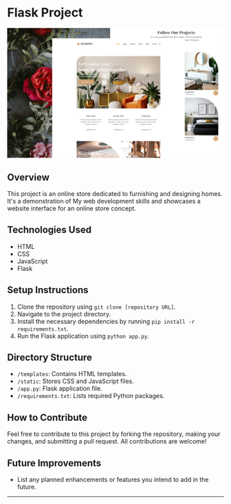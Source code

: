 # Flask Project

![Project Image](images/Preview.jpg)

## Overview
This project is an online store dedicated to furnishing and designing homes. It's a demonstration of My web development skills and showcases a website interface for an online store concept.

## Technologies Used
- HTML
- CSS
- JavaScript
- Flask

## Setup Instructions
1. Clone the repository using `git clone [repository URL]`.
2. Navigate to the project directory.
3. Install the necessary dependencies by running `pip install -r requirements.txt`.
4. Run the Flask application using `python app.py`.

## Directory Structure
- `/templates`: Contains HTML templates.
- `/static`: Stores CSS and JavaScript files.
- `/app.py`: Flask application file.
- `/requirements.txt`: Lists required Python packages.

## How to Contribute
Feel free to contribute to this project by forking the repository, making your changes, and submitting a pull request. All contributions are welcome!

## Future Improvements
- List any planned enhancements or features you intend to add in the future.

---